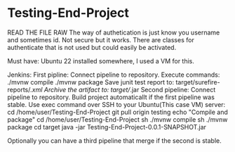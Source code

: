 # Testing-End-Project
READ THE FILE RAW
The way of authetication is just know you username and sometimes id.
Not secure but it works.
There are classes for authenticate that is not used but could easily be activated.

Must have:
Ubuntu 22 installed somewhere, I used a VM for this.

Jenkins:
  First pipline:
    Connect pipeline to repository.
    Execute commands:
      ./mvnw compile
      ./mvnw package
    Save junit test report to:
      target/surefire-reports/*.xml
    Archive the artifact to:
      target/*.jar
  Second pipeline:
    Connect pipeline to repository.
    Build project automaticallt if the first pipeline was stable.
    Use exec command over SSH to your Ubuntu(This case VM) server:
      cd /home/user/Testing-End-Project
      git pull origin testing
      echo "Compile and package"
      cd /home/user/Testing-End-Project
      sh ./mvnw compile
      sh ./mvnw package
      cd target
      java -jar Testing-End-Project-0.0.1-SNAPSHOT.jar

  Optionally you can have a third pipeline that merge if the second is stable.
